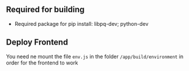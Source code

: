 ## Required for building
* Required package for pip install: libpq-dev; python-dev

## Deploy Frontend
You need ne mount the file `env.js` in the folder `/app/build/environment` in order for the frontend to work